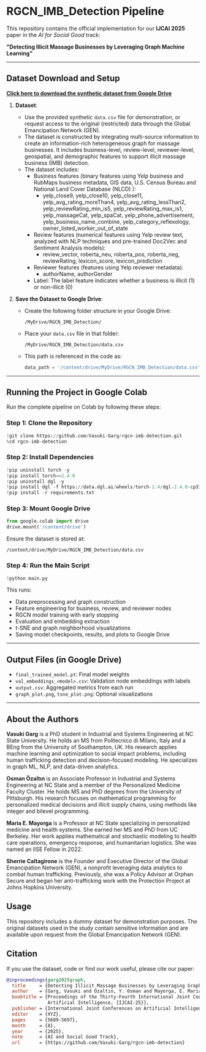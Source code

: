 # RGCN_IMB_Detection Pipeline

This repository contains the official implementation for our **IJCAI 2025** paper in the *AI for Social Good* track:

**"Detecting Illicit Massage Businesses by Leveraging Graph Machine Learning"**

---

## Dataset Download and Setup
**[Click here to download the synthetic dataset from Google Drive](https://drive.google.com/file/d/1bJYk59VQZ-2zDdBYdY5jjmTtVIBeZjAK/view?usp=sharing)**
1. **Dataset**:
   - Use the provided synthetic `data.csv` file for demonstration, or request access to the original (restricted) data through the Global Emancipation Network (GEN).
   - The dataset is constructed by integrating multi-source information to create an information-rich heterogeneous graph for massage businesses. It includes business-level, review-level, reviewer-level, geospatial, and demographic features to support illicit massage business (IMB) detection.
   - The dataset includes:
     - Business features (binary features using Yelp business and RubMaps business metadata, GIS data, U.S. Census Bureau and National Land Cover Database (NLCD) ):
        -    yelp_close9, yelp_close10, yelp_close11, yelp_avg_rating_moreThan4, yelp_avg_rating_lessThan2, yelp_reviewRating_min_is5, yelp_reviewRating_max_is1, yelp_massageCat, yelp_spaCat, yelp_phone_advertisement, yelp_business_name_combine, yelp_category_reflexology, owner_listed_worker_out_of_state
     - Review features (numerical features using Yelp review text, analyzed with NLP techniques and pre-trained Doc2Vec and Sentiment Analysis models):
        - review_vector, roberta_neu, roberta_pos, roberta_neg, reviewRating, lexicon_score, lexicon_prediction
     - Reviewer features (features using Yelp reviewer metadata):
        - authorName, authorGender
     - Label: The label feature indicates whether a business is illicit (1) or non-illicit (0)

2. **Save the Dataset to Google Drive**:
   - Create the following folder structure in your Google Drive:
     ```
     /MyDrive/RGCN_IMB_Detection/
     ```
   - Place your `data.csv` file in that folder:
     ```
     /MyDrive/RGCN_IMB_Detection/data.csv
     ```
   - This path is referenced in the code as:
     ```python
     data_path = '/content/drive/MyDrive/RGCN_IMB_Detection/data.csv'
     ```

---

## Running the Project in Google Colab

Run the complete pipeline on Colab by following these steps:

### Step 1: Clone the Repository
```python
!git clone https://github.com/Vasuki-Garg/rgcn-imb-detection.git
%cd rgcn-imb-detection
```

### Step 2: Install Dependencies
```python
!pip uninstall torch -y
!pip install torch==2.4.0
!pip uninstall dgl -y
!pip install dgl -f https://data.dgl.ai/wheels/torch-2.4/dgl-2.4.0-cp311-cp311-manylinux1_x86_64.whl
!pip install -r requirements.txt
```

### Step 3: Mount Google Drive
```python
from google.colab import drive
drive.mount('/content/drive')
```
Ensure the dataset is stored at:
```
/content/drive/MyDrive/RGCN_IMB_Detection/data.csv
```

### Step 4: Run the Main Script
```python
!python main.py
```

This runs:
- Data preprocessing and graph construction
- Feature engineering for business, review, and reviewer nodes
- RGCN model training with early stopping
- Evaluation and embedding extraction
- t-SNE and graph neighborhood visualizations
- Saving model checkpoints, results, and plots to Google Drive

---

## Output Files (in Google Drive)
- `final_trained_model.pt`: Final model weights
- `val_embeddings_<model>.csv`: Validation node embeddings with labels
- `output.csv`: Aggregated metrics from each run
- `graph_plot.png`, `tsne_plot.png`: Optional visualizations

---

## About the Authors
**Vasuki Garg** is a PhD student in Industrial and Systems Engineering at NC State University. He holds an MS from Politecnico di Milano, Italy and a BEng from the University of Southampton, UK. His research applies machine learning and optimization to social impact problems, including human trafficking detection and decision-focused modeling. He specializes in graph ML, NLP, and data-driven analytics.

**Osman Özaltın** is an Associate Professor in Industrial and Systems Engineering at NC State and a member of the Personalized Medicine Faculty Cluster. He holds MS and PhD degrees from the University of Pittsburgh. His research focuses on mathematical programming for personalized medical decisions and illicit supply chains, using methods like integer and bilevel programming.

**Maria E. Mayorga** is a Professor at NC State specializing in personalized medicine and health systems. She earned her MS and PhD from UC Berkeley. Her work applies mathematical and stochastic modeling to health care operations, emergency response, and humanitarian logistics. She was named an IISE Fellow in 2022.

**Sherrie Caltagirone** is the Founder and Executive Director of the Global Emancipation Network (GEN), a nonprofit leveraging data analytics to combat human trafficking. Previously, she was a Policy Advisor at Orphan Secure and began her anti-trafficking work with the Protection Project at Johns Hopkins University.

## Usage
This repository includes a dummy dataset for demonstration purposes. The original datasets used in the study contain sensitive information and are available upon request from the Global Emancipation Network (GEN).

## Citation

If you use the dataset, code or find our work useful, please cite our paper:

```bibtex
@inproceedings{garg2025graph,
  title     = {Detecting Illicit Massage Businesses by Leveraging Graph Machine Learning},
  author    = {Garg, Vasuki and Özaltın, Y. Osman and Mayorga, E. Maria and Caltigirone, Sherrie},
  booktitle = {Proceedings of the Thirty-Fourth International Joint Conference on
               Artificial Intelligence, {IJCAI-25}},
  publisher = {International Joint Conferences on Artificial Intelligence Organization},
  editor    = {XYZ},
  pages     = {5689-5697},
  month     = {8},
  year      = {2025},
  note      = {AI and Social Good Track},
  url       = {https://github.com/Vasuki-Garg/rgcn-imb-detection}
```



